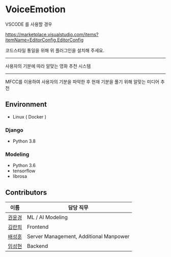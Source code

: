 # VoiceEmotion

VSCODE 를 사용할 경우

https://marketplace.visualstudio.com/items?itemName=EditorConfig.EditorConfig

코드스타일 통일을 위해 위 플러그인을 설치해 주세요.

---

사용자의 기분에 따라 알맞는 영화 추천 시스템

---

MFCC를 이용하여 사용자의 기분을 파악한 후 현재 기분을 풀기 위해 알맞는 미디어 추천

## Environment

- Linux ( Docker )

### Django

- Python 3.8

### Modeling

- Python 3.6
- tensorflow
- librosa

## Contributors

| 이름                                        | 담당 직무                              |
| ------------------------------------------- | -------------------------------------- |
| [권윤경](https://github.com/yoonkyeongkwon) | ML / AI Modeling                       |
| [김란희](https://github.com/doradorani)     | Frontend                               |
| [배성훈](https://github.com/fish895623)     | Server Management, Additional Manpower |
| [임성현](https://github.com/dlatjdgus95)    | Backend                                |
